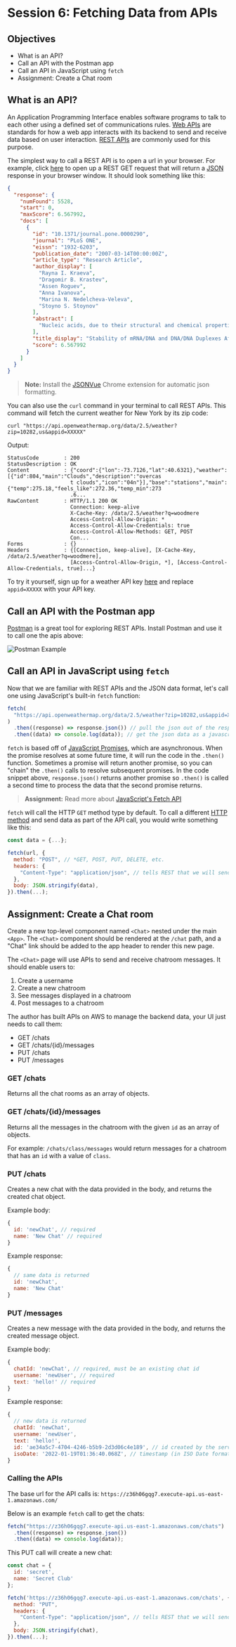# Session 6: Fetching Data from APIs

## Objectives

- What is an API?
- Call an API with the Postman app
- Call an API in JavaScript using `fetch`
- Assignment: Create a Chat room

## What is an API?

An Application Programming Interface enables software programs to talk to each other using a defined set of communications rules. [Web APIs](https://developer.mozilla.org/en-US/docs/Learn/JavaScript/Client-side_web_APIs/Introduction) are standards for how a web app interacts with its backend to send and receive data based on user interaction. [REST APIs](https://restfulapi.net/) are commonly used for this purpose.

The simplest way to call a REST API is to open a url in your browser. For example, click [here](http://api.plos.org/search?q=title:DNA) to open up a REST GET request that will return a [JSON](https://www.json.org/json-en.html) response in your browser window. It should look something like this:

```json
{
  "response": {
    "numFound": 5528,
    "start": 0,
    "maxScore": 6.567992,
    "docs": [
      {
        "id": "10.1371/journal.pone.0000290",
        "journal": "PLoS ONE",
        "eissn": "1932-6203",
        "publication_date": "2007-03-14T00:00:00Z",
        "article_type": "Research Article",
        "author_display": [
          "Rayna I. Kraeva",
          "Dragomir B. Krastev",
          "Assen Roguev",
          "Anna Ivanova",
          "Marina N. Nedelcheva-Veleva",
          "Stoyno S. Stoynov"
        ],
        "abstract": [
          "Nucleic acids, due to their structural and chemical properties, can form double-stranded secondary structures that assist the transfer of genetic information and can modulate gene expression. However, the nucleotide sequence alone is insufficient in explaining phenomena like intron-exon recognition during RNA processing. This raises the question whether nucleic acids are endowed with other attributes that can contribute to their biological functions. In this work, we present a calculation of thermodynamic stability of DNA/DNA and mRNA/DNA duplexes across the genomes of four species in the genus Saccharomyces by nearest-neighbor method. The results show that coding regions are more thermodynamically stable than introns, 3′-untranslated regions and intergenic sequences. Furthermore, open reading frames have more stable sense mRNA/DNA duplexes than the potential antisense duplexes, a property that can aid gene discovery. The lower stability of the DNA/DNA and mRNA/DNA duplexes of 3′-untranslated regions and the higher stability of genes correlates with increased mRNA level. These results suggest that the thermodynamic stability of DNA/DNA and mRNA/DNA duplexes affects mRNA transcription."
        ],
        "title_display": "Stability of mRNA/DNA and DNA/DNA Duplexes Affects mRNA Transcription",
        "score": 6.567992
      }
    ]
  }
}
```

> **Note:** Install the [JSONVue](https://chrome.google.com/webstore/detail/jsonvue/chklaanhfefbnpoihckbnefhakgolnmc?hl=en-US) Chrome extension for automatic json formatting.

You can also use the `curl` command in your terminal to call REST APIs. This command will fetch the current weather for New York by its zip code:

```
curl "https://api.openweathermap.org/data/2.5/weather?zip=10282,us&appid=XXXXX"
```

Output:

```
StatusCode        : 200
StatusDescription : OK
Content           : {"coord":{"lon":-73.7126,"lat":40.6321},"weather":[{"id":804,"main":"Clouds","description":"overcas
                    t clouds","icon":"04n"}],"base":"stations","main":{"temp":275.18,"feels_like":272.36,"temp_min":273
                    .6...
RawContent        : HTTP/1.1 200 OK
                    Connection: keep-alive
                    X-Cache-Key: /data/2.5/weather?q=woodmere
                    Access-Control-Allow-Origin: *
                    Access-Control-Allow-Credentials: true
                    Access-Control-Allow-Methods: GET, POST
                    Con...
Forms             : {}
Headers           : {[Connection, keep-alive], [X-Cache-Key, /data/2.5/weather?q=woodmere],
                    [Access-Control-Allow-Origin, *], [Access-Control-Allow-Credentials, true]...}
```

To try it yourself, sign up for a weather API key [here](https://openweathermap.org/api) and replace `appid=XXXXX` with your API key.

## Call an API with the Postman app

[Postman](https://www.postman.com/downloads/) is a great tool for exploring REST APIs. Install Postman and use it to call one the apis above:

![Postman Example](https://github.com/MiriamT/mcon-353/blob/main/images/session6_postman.png?raw=true)

## Call an API in JavaScript using `fetch`

Now that we are familiar with REST APIs and the JSON data format, let's call one using JavaScript's built-in `fetch` function:

```js
fetch(
  "https://api.openweathermap.org/data/2.5/weather?zip=10282,us&appid=XXXXX"
)
  .then((response) => response.json()) // pull the json out of the response
  .then((data) => console.log(data)); // get the json data as a javascript object
```

`fetch` is based off of [JavaScript Promises](https://developer.mozilla.org/en-US/docs/Web/JavaScript/Reference/Global_Objects/Promise), which are asynchronous. When the promise resolves at some future time, it will run the code in the `.then()` function. Sometimes a promise will return another promise, so you can "chain" the `.then()` calls to resolve subsequent promises. In the code snippet above, `response.json()` returns another promise so `.then()` is called a second time to process the data that the second promise returns.

> **Assignment:** Read more about [JavaScript's Fetch API](https://developer.mozilla.org/en-US/docs/Web/API/Fetch_API/Using_Fetch)

`fetch` will call the HTTP `GET` method type by default. To call a different [HTTP method](https://restfulapi.net/http-methods/) and send data as part of the API call, you would write something like this:

```js
const data = {...};

fetch(url, {
  method: "POST", // *GET, POST, PUT, DELETE, etc.
  headers: {
    "Content-Type": "application/json", // tells REST that we will send the body data in JSON format
  },
  body: JSON.stringify(data),
}).then(...);
```

## Assignment: Create a Chat room

Create a new top-level component named `<Chat>` nested under the main `<App>`. The `<Chat>` component should be rendered at the `/chat` path, and a "Chat" link should be added to the app header to render this new page.

The `<Chat>` page will use APIs to send and receive chatroom messages. It should enable users to:

1. Create a username
2. Create a new chatroom
3. See messages displayed in a chatroom
4. Post messages to a chatroom

The author has built APIs on AWS to manage the backend data, your UI just needs to call them:

- GET /chats
- GET /chats/{id}/messages
- PUT /chats
- PUT /messages

### GET /chats

Returns all the chat rooms as an array of objects.

### GET /chats/{id}/messages

Returns all the messages in the chatroom with the given `id` as an array of objects.

For example: `/chats/class/messages` would return messages for a chatroom that has an `id` with a value of `class`.

### PUT /chats

Creates a new chat with the data provided in the body, and returns the created chat object.

Example body:

```js
{
  id: 'newChat', // required
  name: 'New Chat' // required
}
```

Example response:

```js
{
  // same data is returned
  id: 'newChat',
  name: 'New Chat'
}
```

### PUT /messages

Creates a new message with the data provided in the body, and returns the created message object.

Example body:

```js
{
  chatId: 'newChat', // required, must be an existing chat id
  username: 'newUser', // required
  text: 'hello!' // required
}
```

Example response:

```js
{
  // new data is returned
  chatId: 'newChat',
  username: 'newUser',
  text: 'hello!',
  id: 'ae34a5c7-4704-4246-b5b9-2d3d06c4e189', // id created by the server
  isoDate: '2022-01-19T01:36:40.068Z', // timestamp (in ISO Date format) created by the server
}
```

### Calling the APIs

The base url for the API calls is: `https://z36h06gqg7.execute-api.us-east-1.amazonaws.com/`

Below is an example `fetch` call to get the chats:

```js
fetch("https://z36h06gqg7.execute-api.us-east-1.amazonaws.com/chats")
  .then((response) => response.json())
  .then((data) => console.log(data));
```

This PUT call will create a new chat:

```js
const chat = {
  id: 'secret',
  name: 'Secret Club'
};

fetch('https://z36h06gqg7.execute-api.us-east-1.amazonaws.com/chats', {
  method: "PUT",
  headers: {
    "Content-Type": "application/json", // tells REST that we will send the body data in JSON format
  },
  body: JSON.stringify(chat),
}).then(...);
```
